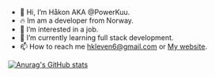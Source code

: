 - 👋  Hi, I’m Håkon AKA @PowerKuu.
- 🔥  Im am a developer from Norway.
- 👀  I’m interested in a job.
- 🌱  I’m currently learning full stack development.
- 📫  How to reach me hkleven6@gmail.com or [My website](https://klevn.com/home).

[![Anurag's GitHub stats](https://github-readme-stats.vercel.app/api?username=PowerKuu)](https://github.com/PowerKuu/github-readme-stats)
